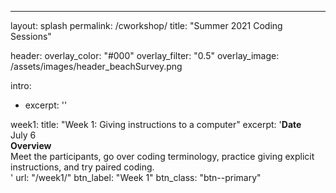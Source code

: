 ---
layout: splash
permalink: /cworkshop/
title: "Summer 2021 Coding Sessions"

header:
  overlay_color: "#000"
  overlay_filter: "0.5"
  overlay_image: /assets/images/header_beachSurvey.png


intro: 
  - excerpt: ''
  
week1:
    title: "Week 1: Giving instructions to a computer"
    excerpt: '**Date** <br>
    July 6 <br>
    **Overview**  <br>
    Meet the participants, go over coding terminology, practice giving explicit instructions, and try paired coding. <br>'
    url: "/week1/"
    btn_label: "Week 1"
    btn_class: "btn--primary"
